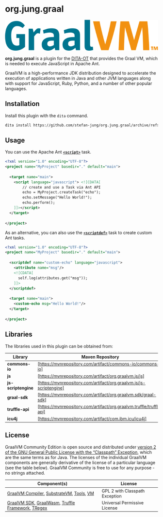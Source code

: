 # org.jung.graal
![GraalVM](https://raw.githubusercontent.com/oracle/graal/master/.github/assets/logo_320x64.svg)

**org.jung.graal** is a plugin for the [DITA-OT](https://www.dita-ot.org/plugins) that provides the Graal VM, which is needed to execute JavaScript in Apache Ant.

GraalVM is a high-performance JDK distribution designed to accelerate the execution of applications written in Java and other JVM languages along with support for JavaScript, Ruby, Python, and a number of other popular languages.


## Installation

Install this plugin with the `dita` command.

```bash
dita install https://github.com/stefan-jung/org.jung.graal/archive/refs/heads/main.zip
```


## Usage

You can use the Apache Ant [**`<script>`**](https://ant.apache.org/manual/Tasks/script.html) task.

```xml
<?xml version="1.0" encoding="UTF-8"?>
<project name="MyProject" basedir="." default="main">

  <target name="main">
    <script language="javascript"> <![CDATA[
        // create and use a Task via Ant API
        echo = MyProject.createTask("echo");
        echo.setMessage("Hello World!");
        echo.perform();
    ]]></script>
  </target>

</project>
```

As an alternative, you can also use the [**`<scriptdef>`**](https://ant.apache.org/manual/Tasks/scriptdef.html) task to create custom Ant tasks.

```xml
<?xml version="1.0" encoding="UTF-8"?>
<project name="MyProject" basedir="." default="main">

  <scriptdef name="custom-echo" language="javascript">
    <attribute name="msg"/>
    <![CDATA[
      self.log(attributes.get("msg"));
    ]]>
  </scriptdef>

  <target name="main">
    <custom-echo msg="Hello World!"/>
  </target>
  
</project>
```

## Libraries

The libraries used in this plugin can be obtained from:

Library | Maven Repository
------------ | -------------
**commons-io** | [https://mvnrepository.com/artifact/commons-io/commons-io]
**js** | [https://mvnrepository.com/artifact/org.graalvm.js/js]
**js-scriptengine** | [https://mvnrepository.com/artifact/org.graalvm.js/js-scriptengine]
**graal-sdk** | [https://mvnrepository.com/artifact/org.graalvm.sdk/graal-sdk]
**truffle-api** | [https://mvnrepository.com/artifact/org.graalvm.truffle/truffle-api]
**icu4j** | [https://mvnrepository.com/artifact/com.ibm.icu/icu4j]


## License

GraalVM Community Edition is open source and distributed under [version 2 of the GNU General Public License with the “Classpath” Exception](LICENSE), which are the same terms as for Java. The licenses of the individual GraalVM components are generally derivative of the license of a particular language (see the table below). GraalVM Community is free to use for any purpose - no strings attached.

Component(s) | License
------------ | -------------
[GraalVM Compiler](compiler/LICENSE.md), [SubstrateVM](substratevm/LICENSE), [Tools](tools/LICENSE), [VM](vm/LICENSE_GRAALVM_CE) | GPL 2 with Classpath Exception
[GraalVM SDK](sdk/LICENSE.md), [GraalWasm](wasm/LICENSE), [Truffle Framework](truffle/LICENSE.md), [TRegex](regex/LICENSE.md) | Universal Permissive License
